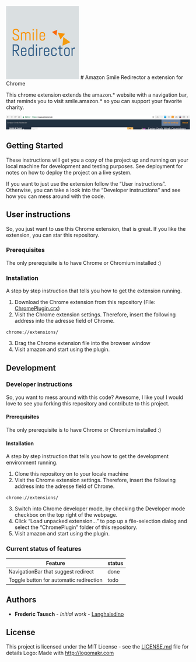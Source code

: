 <img src="Images/Logo.png" width="200px" height="200px"/>
# Amazon Smile Redirector a extension for Chrome

This chrome extension extends the amazon.* website with a navigation bar, that reminds you to visit smile.amazon.* so you can support your favorite charity.

![Screenshot of the Chrome extension](Images/ImageOfExtension.jpeg?raw=true "Screenshot of the Chrome extension")

## Getting Started

These instructions will get you a copy of the project up and running on your local machine for development and testing purposes. See deployment for notes on how to deploy the project on a live system.

If you want to just use the extension follow the “User instructions”.
Otherwise, you can take a look into the “Developer instructions” and see how you can mess around with the code.

## User instructions

So, you just want to use this Chrome extension, that is great.
If you like the extension, you can star this repository.

### Prerequisites

The only prerequisite is to have Chrome or Chromium installed :)

### Installation

A step by step instruction that tells you how to get the extension running.

1. Download the Chrome extension from this repository (File: [ChromePlugin.crx](ChromePlugin.crx))
2. Visit the Chrome extension settings. Therefore, insert the following address into the adresse field of Chrome.
```
chrome://extensions/
```
3. Drag the Chrome extension file into the browser window
4. Visit amazon and start using the plugin.

## Development

### Developer instructions

So, you want to mess around with this code?
Awesome, I like you! I would love to see you forking this repository and contribute to this project.

#### Prerequisites

The only prerequisite is to have Chrome or Chromium installed :)

#### Installation

A step by step instruction that tells you how to get the development environment running.

1. Clone this repository on to your locale machine
2. Visit the Chrome extension settings. Therefore, insert the following address into the adresse field of Chrome.
```
chrome://extensions/
```
3. Switch into Chrome developer mode, by checking the Developer mode checkbox on the top right of the webpage.
4. Click “Load unpacked extension…” to pop up a file-selection dialog and select the “ChromePlugin” folder of this repository.
5. Visit amazon and start using the plugin.

### Current status of features

| Feature                                 | status |
|-----------------------------------------|--------|
| NavigationBar that suggest redirect     | done   |
| Toggle button for automatic redirection | todo   |


## Authors

* **Frederic Tausch** - *Initial work* - [Langhalsdino](https://github.com/Langhalsdino)

## License

This project is licensed under the MIT License - see the [LICENSE.md](LICENSE.md) file for details
Logo: Made with http://logomakr.com
